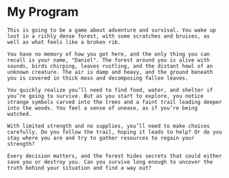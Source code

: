 # My Program 
    This is going to be a game about adventure and survival. You wake up lost in a richly dense forest, with some scratches and bruises, as well as what feels like a broken rib.

    You have no memory of how you got here, and the only thing you can recall is your name, "Daniel". The forest around you is alive with sounds, birds chirping, leaves rustling, and the distant howl of an unknown creature. The air is damp and heavy, and the ground beneath you is covered in thick moss and decomposing fallen leaves. 

    You quickly realize you’ll need to find food, water, and shelter if you’re going to survive. But as you start to explore, you notice strange symbols carved into the trees and a faint trail leading deeper into the woods. You feel a sense of unease, as if you’re being watched.

    With limited strength and no supplies, you’ll need to make choices carefully. Do you follow the trail, hoping it leads to help? Or do you stay where you are and try to gather resources to regain your strength?

    Every decision matters, and the forest hides secrets that could either save you or destroy you. Can you survive long enough to uncover the truth behind your situation and find a way out?

 